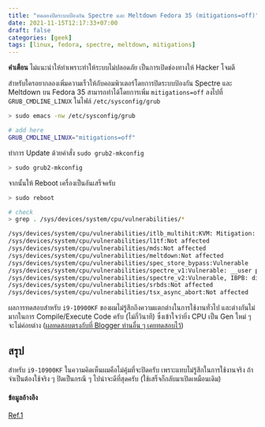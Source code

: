```yaml
---
title: "ทดลองปิดระบบป้องกัน Spectre และ Meltdown Fedora 35 (mitigations=off)"
date: 2021-11-15T12:17:33+07:00
draft: false
categories: [geek]
tags: [linux, fedora, spectre, meltdown, mitigations]
---
```


**คำเตือน** ไม่แนะนำให้ทำเพราะทำให้ระบบไม่ปลอดภัย เป็นการเปิดช่องทางให้ Hacker โจมตี

สำหรับใครอยากลองเพิ่มความเร็วให้กับคอมพิวเตอร์โดยการปิดระบบป้องกัน Spectre และ Meltdown บน Fedora 35 สามารถทำได้โดยการเพิ่ม `mitigations=off` ลงไปที่ `GRUB_CMDLINE_LINUX` ในไฟล์ `/etc/sysconfig/grub`

<!--more-->

```bash
> sudo emacs -nw /etc/sysconfig/grub

# add here
GRUB_CMDLINE_LINUX="mitigations=off"
```

ทำการ Update ด้วยคำสั่ง `sudo grub2-mkconfig`

```bash
> sudo grub2-mkconfig
```

จากนั้นให้ Reboot เครื่องเป็นอันเสร็จครับ

```bash
> sudo reboot

# check
> grep . /sys/devices/system/cpu/vulnerabilities/*

/sys/devices/system/cpu/vulnerabilities/itlb_multihit:KVM: Mitigation: VMX unsupported
/sys/devices/system/cpu/vulnerabilities/l1tf:Not affected
/sys/devices/system/cpu/vulnerabilities/mds:Not affected
/sys/devices/system/cpu/vulnerabilities/meltdown:Not affected
/sys/devices/system/cpu/vulnerabilities/spec_store_bypass:Vulnerable
/sys/devices/system/cpu/vulnerabilities/spectre_v1:Vulnerable: __user pointer sanitization and usercopy barriers only; no swapgs barriers
/sys/devices/system/cpu/vulnerabilities/spectre_v2:Vulnerable, IBPB: disabled, STIBP: disabled
/sys/devices/system/cpu/vulnerabilities/srbds:Not affected
/sys/devices/system/cpu/vulnerabilities/tsx_async_abort:Not affected
```

ผลการทดสอบสำหรับ `i9-10900KF` ของผมไม่รู้สึกถึงความแตกต่างในการใช้งานทั่วไป และต่างกันไม่มากในการ Compile/Execute Code ครับ (ไม่กี่วินาที) ซึ่งเข้าใจว่ายิ่ง CPU เป็น Gen ใหม่ ๆ จะไม่ค่อยต่าง ([ผลทดสอบตรงกับที่ Blogger ท่านอื่น ๆ เคยทดสอบไว้](https://www.phoronix.com/scan.php?page=article&item=3-years-specmelt&num=1))

## สรุป

สำหรับ `i9-10900KF` ในความคิดเห็นผมคือไม่คุ้มที่จะปิดครับ เพราะแทบไม่รู้สึกในการใช้งานจริง ถ้าจำเป็นต้องใช้จริง ๆ ปิดเป็นกรณี ๆ ไปน่าจะดีที่สุดครับ (ใช้เสร็จก็กลับมาเปิดเหมือนเดิม)

#### ข้อมูลอ้างอิง

[Ref.1](https://unix.stackexchange.com/questions/554908/disable-spectre-and-meltdown-mitigations)
